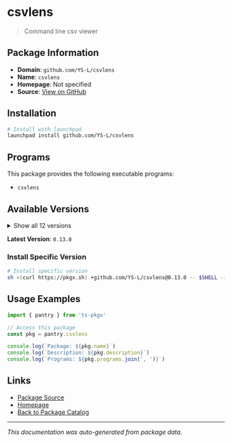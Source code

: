 # csvlens

> Command line csv viewer

## Package Information

- **Domain**: `github.com/YS-L/csvlens`
- **Name**: `csvlens`
- **Homepage**: Not specified
- **Source**: [View on GitHub](https://github.com/pkgxdev/pantry/tree/main/projects/github.com/YS-L/csvlens/package.yml)

## Installation

```bash
# Install with launchpad
launchpad install github.com/YS-L/csvlens
```

## Programs

This package provides the following executable programs:

- `csvlens`

## Available Versions

<details>
<summary>Show all 12 versions</summary>

- `0.13.0`, `0.12.0`, `0.11.0`, `0.10.1`, `0.10.0`
- `0.9.1`, `0.9.0`, `0.8.1`, `0.8.0`, `0.7.0`
- `0.6.0`, `0.5.1`

</details>

**Latest Version**: `0.13.0`

### Install Specific Version

```bash
# Install specific version
sh <(curl https://pkgx.sh) +github.com/YS-L/csvlens@0.13.0 -- $SHELL -i
```

## Usage Examples

```typescript
import { pantry } from 'ts-pkgx'

// Access this package
const pkg = pantry.csvlens

console.log(`Package: ${pkg.name}`)
console.log(`Description: ${pkg.description}`)
console.log(`Programs: ${pkg.programs.join(', ')}`)
```

## Links

- [Package Source](https://github.com/pkgxdev/pantry/tree/main/projects/github.com/YS-L/csvlens/package.yml)
- [Homepage](#)
- [Back to Package Catalog](../../../package-catalog.md)

---

*This documentation was auto-generated from package data.*

